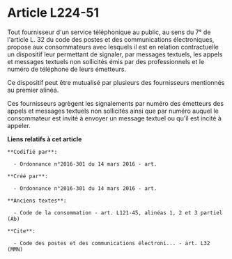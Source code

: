 # Article L224-51

Tout fournisseur d'un service téléphonique au public, au sens du 7° de l'article L. 32 du code des postes et des
communications électroniques, propose aux consommateurs avec lesquels il est en relation contractuelle un dispositif leur
permettant de signaler, par messages textuels, les appels et messages textuels non sollicités émis par des professionnels et
le numéro de téléphone de leurs émetteurs.

Ce dispositif peut être mutualisé par plusieurs des fournisseurs mentionnés au premier alinéa.

Ces fournisseurs agrègent les signalements par numéro des émetteurs des appels et messages textuels non sollicités ainsi que
par numéro auquel le consommateur est invité à envoyer un message textuel ou qu'il est incité à appeler.

**Liens relatifs à cet article**

	**Codifié par**:

	  - Ordonnance n°2016-301 du 14 mars 2016 - art.

	**Créé par**:

	  - Ordonnance n°2016-301 du 14 mars 2016 - art.

	**Anciens textes**:

	  - Code de la consommation - art. L121-45, alinéas 1, 2 et 3 partiel (Ab)

	**Cite**:

	  - Code des postes et des communications électroni... - art. L32 (MMN)
